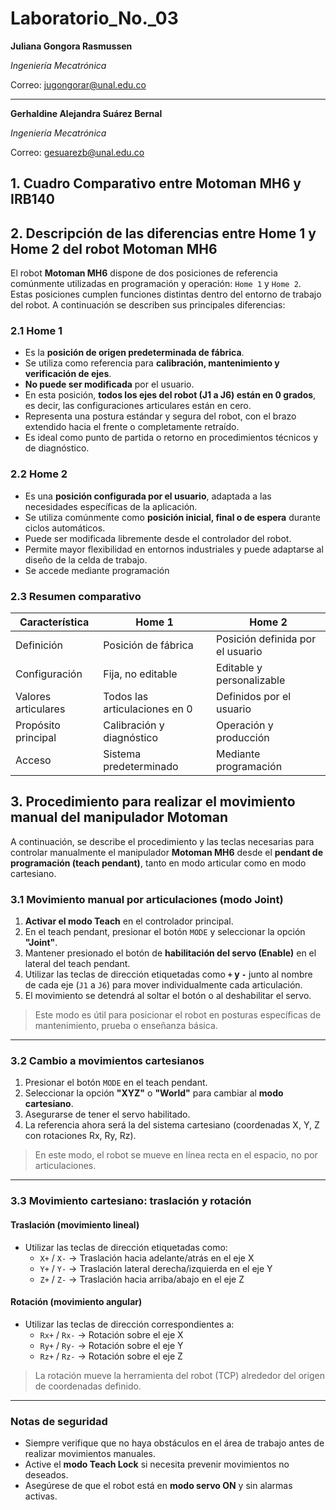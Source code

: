 # Laboratorio_No._03
**Juliana Gongora Rasmussen**


_Ingeniería Mecatrónica_

Correo: jugongorar@unal.edu.co

---


**Gerhaldine Alejandra Suárez Bernal**
  
  _Ingeniería Mecatrónica_

Correo: gesuarezb@unal.edu.co
## 1. Cuadro Comparativo entre Motoman MH6 y IRB140


## 2. Descripción de las diferencias entre Home 1 y Home 2 del robot Motoman MH6

El robot **Motoman MH6** dispone de dos posiciones de referencia comúnmente utilizadas en programación y operación: `Home 1` y `Home 2`. Estas posiciones cumplen funciones distintas dentro del entorno de trabajo del robot. A continuación se describen sus principales diferencias:

### 2.1 Home 1

- Es la **posición de origen predeterminada de fábrica**.
- Se utiliza como referencia para **calibración, mantenimiento y verificación de ejes**.
- **No puede ser modificada** por el usuario.
- En esta posición, **todos los ejes del robot (J1 a J6) están en 0 grados**, es decir, las configuraciones articulares están en cero.
- Representa una postura estándar y segura del robot, con el brazo extendido hacia el frente o completamente retraído.
- Es ideal como punto de partida o retorno en procedimientos técnicos y de diagnóstico.

### 2.2 Home 2

- Es una **posición configurada por el usuario**, adaptada a las necesidades específicas de la aplicación.
- Se utiliza comúnmente como **posición inicial, final o de espera** durante ciclos automáticos.
- Puede ser modificada libremente desde el controlador del robot.
- Permite mayor flexibilidad en entornos industriales y puede adaptarse al diseño de la celda de trabajo.
- Se accede mediante programación

  
### 2.3 Resumen comparativo

| Característica              | Home 1                               | Home 2                                |
|-----------------------------|---------------------------------------|----------------------------------------|
| Definición                  | Posición de fábrica                   | Posición definida por el usuario       |
| Configuración               | Fija, no editable                     | Editable y personalizable              |
| Valores articulares         | Todos las articulaciones en 0         | Definidos por el usuario               |
| Propósito principal         | Calibración y diagnóstico             | Operación y producción                 |
| Acceso                      | Sistema predeterminado                | Mediante programación                  |

  
## 3. Procedimiento para realizar el movimiento manual del manipulador Motoman

A continuación, se describe el procedimiento y las teclas necesarias para controlar manualmente el manipulador **Motoman MH6** desde el **pendant de programación (teach pendant)**, tanto en modo articular como en modo cartesiano.

### 3.1 Movimiento manual por articulaciones (modo Joint)

1. **Activar el modo Teach** en el controlador principal.
2. En el teach pendant, presionar el botón `MODE` y seleccionar la opción **"Joint"**.
3. Mantener presionado el botón de **habilitación del servo (Enable)** en el lateral del teach pendant.
4. Utilizar las teclas de dirección etiquetadas como **`+` y `-`** junto al nombre de cada eje (`J1` a `J6`) para mover individualmente cada articulación.
5. El movimiento se detendrá al soltar el botón o al deshabilitar el servo.

>  Este modo es útil para posicionar el robot en posturas específicas de mantenimiento, prueba o enseñanza básica.

---

### 3.2 Cambio a movimientos cartesianos

1. Presionar el botón `MODE` en el teach pendant.
2. Seleccionar la opción **"XYZ"** o **"World"** para cambiar al **modo cartesiano**.
3. Asegurarse de tener el servo habilitado.
4. La referencia ahora será la del sistema cartesiano (coordenadas X, Y, Z con rotaciones Rx, Ry, Rz).

> En este modo, el robot se mueve en línea recta en el espacio, no por articulaciones.

---

### 3.3 Movimiento cartesiano: traslación y rotación

#### Traslación (movimiento lineal)

- Utilizar las teclas de dirección etiquetadas como:
  - `X+` / `X-` → Traslación hacia adelante/atrás en el eje X
  - `Y+` / `Y-` → Traslación lateral derecha/izquierda en el eje Y
  - `Z+` / `Z-` → Traslación hacia arriba/abajo en el eje Z

#### Rotación (movimiento angular)

- Utilizar las teclas de dirección correspondientes a:
  - `Rx+` / `Rx-` → Rotación sobre el eje X
  - `Ry+` / `Ry-` → Rotación sobre el eje Y
  - `Rz+` / `Rz-` → Rotación sobre el eje Z

>  La rotación mueve la herramienta del robot (TCP) alrededor del origen de coordenadas definido.

---

###  Notas de seguridad

- Siempre verifique que no haya obstáculos en el área de trabajo antes de realizar movimientos manuales.
- Active el **modo Teach Lock** si necesita prevenir movimientos no deseados.
- Asegúrese de que el robot está en **modo servo ON** y sin alarmas activas.


